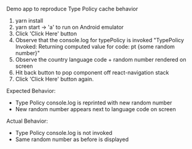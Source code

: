 Demo app to reproduce Type Policy cache behavior

1. yarn install
2. yarn start -> 'a' to run on Android emulator
3. Click 'Click Here' button
4. Observe that the console.log for typePolicy is invoked
   "TypePolicy Invoked: Returning computed value for code: pt {some random number}"
5. Observe the country language code + random number rendered on screen
6. Hit back button to pop component off react-navigation stack
7. Click 'Click Here' button again.

Expected Behavior: 
- Type Policy console.log is reprinted with new random number
- New random number appears next to language code on screen

Actual Behavior:
- Type Policy console.log is not invoked
- Same random number as before is displayed
